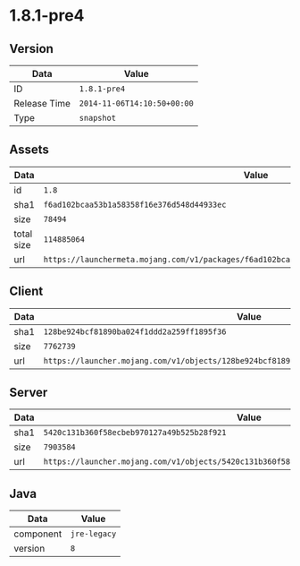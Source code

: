 # 1.8.1-pre4

## Version

|**Data**        | **Value**                 |
|----------------|-------------------------|
| ID   | ```1.8.1-pre4```   |
| Release Time   | ```2014-11-06T14:10:50+00:00```   |
| Type   | ```snapshot```   |

## Assets

|**Data**        | **Value**                 |
|----------------|-------------------------|
| id   | ```1.8```   |
| sha1   | ```f6ad102bcaa53b1a58358f16e376d548d44933ec```   |
| size   | ```78494```   |
| total size  | ```114885064```  |
| url       | ```https://launchermeta.mojang.com/v1/packages/f6ad102bcaa53b1a58358f16e376d548d44933ec/1.8.json``` |

## Client

|**Data**        | **Value**                 |
|----------------|-------------------------|
| sha1   | ```128be924bcf81890ba024f1ddd2a259ff1895f36```   |
| size   | ```7762739```   |
| url       | ```https://launcher.mojang.com/v1/objects/128be924bcf81890ba024f1ddd2a259ff1895f36/client.jar``` |

## Server

|**Data**        | **Value**                 |
|----------------|-------------------------|
| sha1   | ```5420c131b360f58ecbeb970127a49b525b28f921```   |
| size   | ```7903584```   |
| url       | ```https://launcher.mojang.com/v1/objects/5420c131b360f58ecbeb970127a49b525b28f921/server.jar``` |

## Java

|**Data**        | **Value**                 |
|----------------|-------------------------|
| component   | ```jre-legacy```   |
| version   | ```8```   |